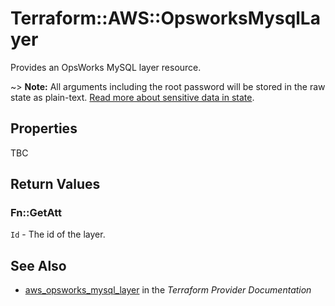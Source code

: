 # Terraform::AWS::OpsworksMysqlLayer

Provides an OpsWorks MySQL layer resource.

~> **Note:** All arguments including the root password will be stored in the raw state as plain-text.
[Read more about sensitive data in state](/docs/state/sensitive-data.html).

## Properties

TBC

## Return Values

### Fn::GetAtt

`Id` - The id of the layer.

## See Also

* [aws_opsworks_mysql_layer](https://www.terraform.io/docs/providers/aws/r/opsworks_mysql_layer.html) in the _Terraform Provider Documentation_